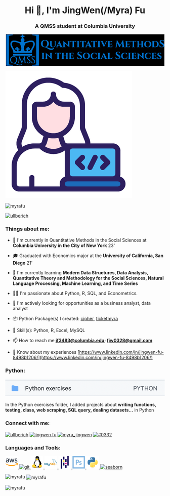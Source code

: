 <h1 align="center">Hi 👋, I'm JingWen(/Myra) Fu</h1>
<h3 align="center">A QMSS student at Columbia University</h3>

<p align="center">
  <img src="/QMSS.png" />
</p>


![image!](IM.png)

<p align="left"> <img src="https://komarev.com/ghpvc/?username=myrafu&label=Profile%20views&color=0e75b6&style=flat" alt="myrafu" /> </p>

<p align="left"> <a href="https://twitter.com/ullberich" target="blank"><img src="https://img.shields.io/twitter/follow/ullberich?logo=twitter&style=for-the-badge" alt="ullberich" /></a> </p>

<h3 align="left">Things about me:</h3>

- :school: I'm currently in Quantitative Methods in the Social Sciences at **Columbia University in the City of New York**  23'

- :mortar_board: Graduated with Economics major at the **University of California, San Diego**  21'

- 🌱 I'm currently learning **Modern Data Structures, Data Analysis, Quantitative Theory and Methodology for the Social Sciences, Natural Language Processing, Machine Learning, and Time Series**

- :woman_technologist: I'm passionate about Python, R, SQL, and Econometrics.

- :dart: I'm actively looking for opportunities as a business analyst, data analyst 

- :package:	Python Package(s) I created: [cipher](https://github.com/QMSS-G5072-2022/cipher_Fu_Jingwen.git), [ticketmyra](https://github.com/QMSS-G5072-2022/ticketmyra.git)

- :brain:	Skill(s): Python, R, Excel, MySQL

- 📫 How to reach me **jf3483@columbia.edu; fjw0328@gmail.com**

- 📄 Know about my experiences [https://www.linkedin.com/in/jingwen-fu-8498b1206/](https://www.linkedin.com/in/jingwen-fu-8498b1206/)



<h3 align="left">Python:</h3>

![image!](python_exercise.png)

In the Python exercises folder, I added projects about **writing functions, testing, class, web scraping, SQL query, dealing datasets...** in Python







<h3 align="left">Connect with me:</h3>
<p align="left">
<a href="https://twitter.com/ullberich" target="blank"><img align="center" src="https://raw.githubusercontent.com/rahuldkjain/github-profile-readme-generator/master/src/images/icons/Social/twitter.svg" alt="ullberich" height="30" width="40" /></a>
<a href="https://linkedin.com/in/jingwen fu" target="blank"><img align="center" src="https://raw.githubusercontent.com/rahuldkjain/github-profile-readme-generator/master/src/images/icons/Social/linked-in-alt.svg" alt="jingwen fu" height="30" width="40" /></a>
<a href="https://instagram.com/myra_jingwen" target="blank"><img align="center" src="https://raw.githubusercontent.com/rahuldkjain/github-profile-readme-generator/master/src/images/icons/Social/instagram.svg" alt="myra_jingwen" height="30" width="40" /></a>
<a href="https://discord.gg/#0332" target="blank"><img align="center" src="https://raw.githubusercontent.com/rahuldkjain/github-profile-readme-generator/master/src/images/icons/Social/discord.svg" alt="#0332" height="30" width="40" /></a>
</p>

<h3 align="left">Languages and Tools:</h3>
<p align="left"> <a href="https://aws.amazon.com" target="_blank" rel="noreferrer"> <img src="https://raw.githubusercontent.com/devicons/devicon/master/icons/amazonwebservices/amazonwebservices-original-wordmark.svg" alt="aws" width="40" height="40"/> </a> <a href="https://git-scm.com/" target="_blank" rel="noreferrer"> <img src="https://www.vectorlogo.zone/logos/git-scm/git-scm-icon.svg" alt="git" width="40" height="40"/> </a> <a href="https://www.linux.org/" target="_blank" rel="noreferrer"> <img src="https://raw.githubusercontent.com/devicons/devicon/master/icons/linux/linux-original.svg" alt="linux" width="40" height="40"/> </a> <a href="https://www.mysql.com/" target="_blank" rel="noreferrer"> <img src="https://raw.githubusercontent.com/devicons/devicon/master/icons/mysql/mysql-original-wordmark.svg" alt="mysql" width="40" height="40"/> </a> <a href="https://pandas.pydata.org/" target="_blank" rel="noreferrer"> <img src="https://raw.githubusercontent.com/devicons/devicon/2ae2a900d2f041da66e950e4d48052658d850630/icons/pandas/pandas-original.svg" alt="pandas" width="40" height="40"/> </a> <a href="https://www.photoshop.com/en" target="_blank" rel="noreferrer"> <img src="https://raw.githubusercontent.com/devicons/devicon/master/icons/photoshop/photoshop-line.svg" alt="photoshop" width="40" height="40"/> </a> <a href="https://www.python.org" target="_blank" rel="noreferrer"> <img src="https://raw.githubusercontent.com/devicons/devicon/master/icons/python/python-original.svg" alt="python" width="40" height="40"/> </a> <a href="https://seaborn.pydata.org/" target="_blank" rel="noreferrer"> <img src="https://seaborn.pydata.org/_images/logo-mark-lightbg.svg" alt="seaborn" width="40" height="40"/> </a> </p>

<p><img align="left" src="https://github-readme-stats.vercel.app/api/top-langs?username=myrafu&show_icons=true&locale=en&layout=compact" alt="myrafu" /></p>

<p>&nbsp;<img align="center" src="https://github-readme-stats.vercel.app/api?username=myrafu&show_icons=true&locale=en" alt="myrafu" /></p>

<p><img align="center" src="https://github-readme-streak-stats.herokuapp.com/?user=myrafu&" alt="myrafu" /></p>
